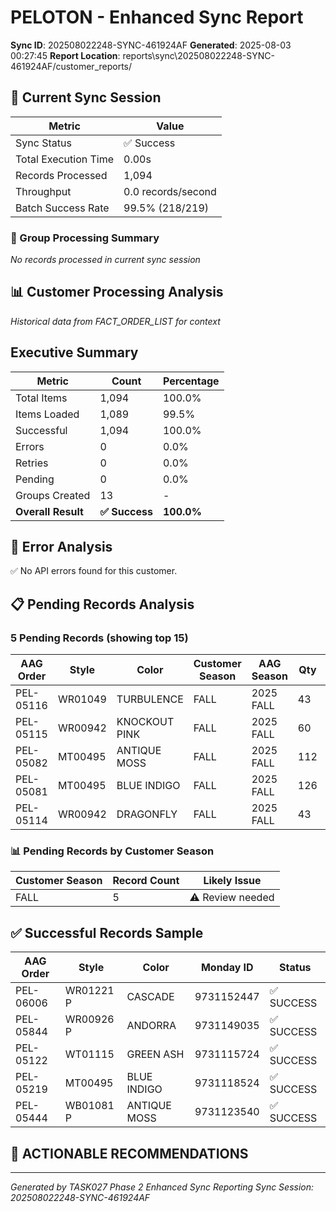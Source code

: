 # PELOTON - Enhanced Sync Report
**Sync ID**: 202508022248-SYNC-461924AF
**Generated**: 2025-08-03 00:27:45
**Report Location**: reports\sync\202508022248-SYNC-461924AF/customer_reports/

## 🚀 Current Sync Session

| Metric | Value |
|--------|-------|
| Sync Status | ✅ Success |
| Total Execution Time | 0.00s |
| Records Processed | 1,094 |
| Throughput | 0.0 records/second |
| Batch Success Rate | 99.5% (218/219) |

### 📂 Group Processing Summary

*No records processed in current sync session*

## 📊 Customer Processing Analysis
*Historical data from FACT_ORDER_LIST for context*

## Executive Summary

| Metric | Count | Percentage |
|--------|-------|------------|
| Total Items | 1,094 | 100.0% |
| Items Loaded | 1,089 | 99.5% |
| Successful | 1,094 | 100.0% |
| Errors | 0 | 0.0% |
| Retries | 0 | 0.0% |
| Pending | 0 | 0.0% |
| Groups Created | 13 | - |
| **Overall Result** | **✅ Success** | **100.0%** |

## 🚨 Error Analysis

✅ No API errors found for this customer.

## 📋 Pending Records Analysis

### 5 Pending Records (showing top 15)

| AAG Order | Style | Color | Customer Season | AAG Season | Qty | Status |
|-----------|-------|--------|----------------|------------|-----|--------|
| PEL-05116 | WR01049 | TURBULENCE | FALL | 2025 FALL | 43 | PENDING |
| PEL-05115 | WR00942 | KNOCKOUT PINK | FALL | 2025 FALL | 60 | PENDING |
| PEL-05082 | MT00495 | ANTIQUE MOSS | FALL | 2025 FALL | 112 | PENDING |
| PEL-05081 | MT00495 | BLUE INDIGO | FALL | 2025 FALL | 126 | PENDING |
| PEL-05114 | WR00942 | DRAGONFLY | FALL | 2025 FALL | 43 | PENDING |

### 📊 Pending Records by Customer Season

| Customer Season | Record Count | Likely Issue |
|----------------|--------------|--------------|
| FALL | 5 | ⚠️ Review needed |

## ✅ Successful Records Sample

| AAG Order | Style | Color | Monday ID | Status |
|-----------|-------|--------|-----------|--------|
| PEL-06006 | WR01221 P | CASCADE | 9731152447 | ✅ SUCCESS |
| PEL-05844 | WR00926 P | ANDORRA | 9731149035 | ✅ SUCCESS |
| PEL-05122 | WT01115 | GREEN ASH | 9731115724 | ✅ SUCCESS |
| PEL-05219 | MT00495 | BLUE INDIGO | 9731118524 | ✅ SUCCESS |
| PEL-05444 | WB01081 P | ANTIQUE MOSS | 9731123540 | ✅ SUCCESS |

## 🎯 ACTIONABLE RECOMMENDATIONS


---
*Generated by TASK027 Phase 2 Enhanced Sync Reporting*
*Sync Session: 202508022248-SYNC-461924AF*